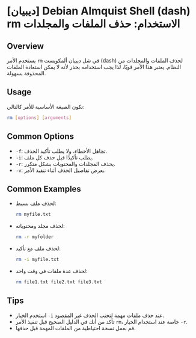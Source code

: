# [ديبيان] Debian Almquist Shell (dash) rm الاستخدام: حذف الملفات والمجلدات

## Overview
يستخدم الأمر `rm` في شل ديبيان ألمكويست (dash) لحذف الملفات والمجلدات من النظام. يعتبر هذا الأمر قويًا، لذا يجب استخدامه بحذر لأنه لا يمكن استعادة الملفات المحذوفة بسهولة.

## Usage
تكون الصيغة الأساسية للأمر كالتالي:

```bash
rm [options] [arguments]
```

## Common Options
- `-f`: تجاهل الأخطاء، ولا يطلب تأكيد الحذف.
- `-i`: يطلب تأكيدًا قبل حذف كل ملف.
- `-r`: يحذف المجلدات والمحتويات بشكل متكرر.
- `-v`: يعرض تفاصيل الحذف أثناء تنفيذ الأمر.

## Common Examples
- لحذف ملف بسيط:
  ```bash
  rm myfile.txt
  ```

- لحذف مجلد ومحتوياته:
  ```bash
  rm -r myfolder
  ```

- لحذف ملف مع تأكيد:
  ```bash
  rm -i myfile.txt
  ```

- لحذف عدة ملفات في وقت واحد:
  ```bash
  rm file1.txt file2.txt file3.txt
  ```

## Tips
- استخدم الخيار `-i` عند حذف ملفات مهمة لتجنب الحذف غير المقصود.
- تأكد من أنك في الدليل الصحيح قبل تنفيذ الأمر `rm`، خاصة عند استخدام الخيار `-r`.
- قم بعمل نسخة احتياطية من الملفات المهمة قبل حذفها.